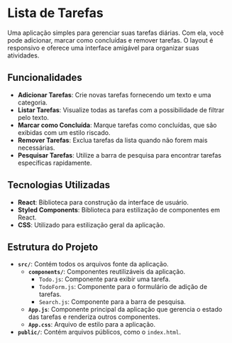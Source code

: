 # Lista de Tarefas

Uma aplicação simples para gerenciar suas tarefas diárias. Com ela, você pode adicionar, marcar como concluídas e remover tarefas. O layout é responsivo e oferece uma interface amigável para organizar suas atividades.

## Funcionalidades

- **Adicionar Tarefas**: Crie novas tarefas fornecendo um texto e uma categoria.
- **Listar Tarefas**: Visualize todas as tarefas com a possibilidade de filtrar pelo texto.
- **Marcar como Concluída**: Marque tarefas como concluídas, que são exibidas com um estilo riscado.
- **Remover Tarefas**: Exclua tarefas da lista quando não forem mais necessárias.
- **Pesquisar Tarefas**: Utilize a barra de pesquisa para encontrar tarefas específicas rapidamente.

## Tecnologias Utilizadas

- **React**: Biblioteca para construção da interface de usuário.
- **Styled Components**: Biblioteca para estilização de componentes em React.
- **CSS**: Utilizado para estilização geral da aplicação.

## Estrutura do Projeto

- **`src/`**: Contém todos os arquivos fonte da aplicação.
  - **`components/`**: Componentes reutilizáveis da aplicação.
    - `Todo.js`: Componente para exibir uma tarefa.
    - `TodoForm.js`: Componente para o formulário de adição de tarefas.
    - `Search.js`: Componente para a barra de pesquisa.
  - **`App.js`**: Componente principal da aplicação que gerencia o estado das tarefas e renderiza outros componentes.
  - **`App.css`**: Arquivo de estilo para a aplicação.
- **`public/`**: Contém arquivos públicos, como o `index.html`.
